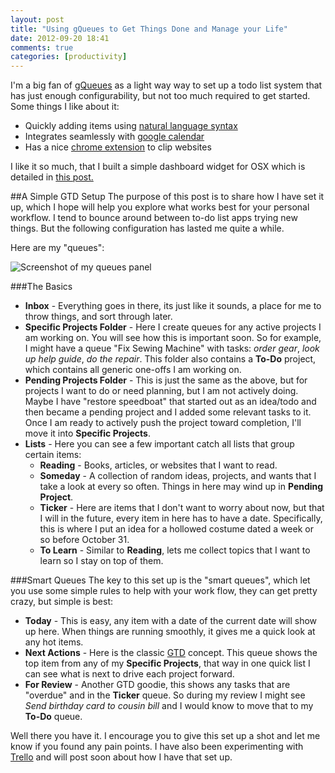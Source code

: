 ```yaml
---
layout: post
title: "Using gQueues to Get Things Done and Manage your Life"
date: 2012-09-20 18:41
comments: true
categories: [productivity]
---
```


I'm a big fan of [gQueues](https://www.gqueues.com/) as a light way way to set up a todo list system that has just enough configurability, but not too much required to get started. Some things I like about it:

- Quickly adding items using [natural language syntax](http://www.gqueues.com/help/quickAdd#syntax)
- Integrates seamlessly with [google calendar](http://www.gqueues.com/help/calendarIntegration)
- Has a nice [chrome extension](http://www.gqueues.com/help/chromeExtension) to clip websites

I like it so much, that I built a simple dashboard widget for OSX which is detailed in [this post.](http://tmblr.co/Zwk6lwPT5YUc)

##A Simple GTD Setup
The purpose of this post is to share how I have set it up, which I hope will help you explore what works best for your personal workflow. I tend to bounce around between to-do list apps trying new things. But the following configuration has lasted me quite a while.

Here are my "queues":

![Screenshot of my queues panel](http://media.tumblr.com/tumblr_mam52zkWcf1r1y0wi.png)

###The Basics

- **Inbox** - Everything goes in there, its just like it sounds, a place for me to throw things, and sort through later.
- **Specific Projects Folder** - Here I create queues for any active projects I am working on. You will see how this is important soon. So for example, I might have a queue "Fix Sewing Machine" with tasks: *order gear*, *look up help guide*, *do the repair*. This folder also contains a **To-Do** project, which contains all generic one-offs I am working on.
- **Pending Projects Folder** - This is just the same as the above, but for projects I want to do or need planning, but I am not actively doing. Maybe I have "restore speedboat" that started out as an idea/todo and then became a pending project and I added some relevant tasks to it. Once I am ready to actively push the project toward completion, I'll move it into **Specific Projects**.
- **Lists** - Here you can see a few important catch all lists that group certain items:
    - **Reading** - Books, articles, or websites that I want to read.
    - **Someday** - A collection of random ideas, projects, and wants that I take a look at every so often. Things in here may wind up in **Pending Project**.
    - **Ticker** - Here are items that I don't want to worry about now, but that I will in the future, every item in here has to have a date. Specifically, this is where I put an idea for a hollowed costume dated a week or so before October 31.
    - **To Learn** - Similar to **Reading**, lets me collect topics that I want to learn so I stay on top of them.

###Smart Queues
The key to this set up is the "smart queues", which let you use some simple rules to help with your work flow, they can get pretty crazy, but simple is best:

- **Today** - This is easy, any item with a date of the current date will show up here. When things are running smoothly, it gives me a quick look at any hot items.
- **Next Actions** - Here is the classic [GTD](http://en.wikipedia.org/wiki/Getting_Things_Done) concept. This queue shows the top item from any of my **Specific Projects**, that way in one quick list I can see what is next to drive each project forward.
- **For Review** - Another GTD goodie, this shows any tasks that are "overdue" and in the **Ticker** queue. So during my review I might see *Send birthday card to cousin bill* and I would know to move that to my **To-Do** queue.

Well there you have it. I encourage you to give this set up a shot and let me know if you found any pain points. I have also been experimenting with [Trello](https://trello.com) and will post soon about how I have that set up.
